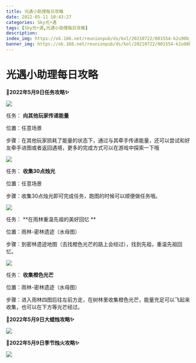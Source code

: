 ```yaml
---
title: 光遇小助理每日攻略
date: 2022-05-11 10:43:27
categories: Sky光•遇
tags: [Sky光•遇,光遇小助理每日攻略]
description: 
index_img: https://ok.166.net/reunionpub/ds/kol/20210722/001554-k2u90bj7ay.png?imageView&thumbnail=600x0&type=jpg
banner_img: https://ok.166.net/reunionpub/ds/kol/20210722/001554-k2u90bj7ay.png?imageView&thumbnail=600x0&type=jpg
---
```

# 光遇小助理每日攻略
**🎉2022年5月9日任务攻略✨**

![](https://ok.166.net/reunionpub/ds/kol/20220507/004335-ssb7ua6y3q.png)

任务： **向其他玩家传递能量**

位置：任意场景

步骤：在其他玩家损耗了能量的状态下，通过与其牵手传递能量，还可以尝试和好友牵手进图或者返回遇境，更多的完成方式可以在游戏中探索一下哦

![](https://ok.166.net/reunionpub/ds/kol/20220509/003802-k3yi869pe2.png)

任务： **收集30点烛光**

位置：任意场景

步骤：收集30点烛光即可完成任务，跑图的时候可以顺便做任务哦。

  

![](https://ok.166.net/reunionpub/ds/kol/20220509/003438-utizsg4evd.png)

任务： **在雨林重温先祖的美好回忆  **

位置：雨林-密林遗迹（水母图）

步骤：到密林遗迹地图（去找橙色光芒的路上会经过），找到先祖，重温先祖回忆。

  

![](https://ok.166.net/reunionpub/ds/kol/20220509/003636-w1vml9uyet.png)

任务： **收集橙色光芒**

位置：雨林-密林遗迹（水母图）

步骤：进入雨林四图后往左前方走，在树林里收集橙色光芒，能量充足可以飞起来收集，也可以在下方等光芒经过。

 **🎉2022年5月9日大蜡烛攻略✨**

![](https://ok.166.net/reunionpub/ds/kol/20220509/002347-lsvioa27ts.png)

  

 **🎉2022年5月9日季节烛火攻略✨**

![](https://ok.166.net/reunionpub/ds/kol/20220509/002519-1ykn0bqhsl.png)

  

